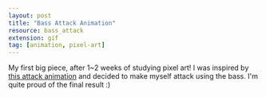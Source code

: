 ```yaml
---
layout: post
title: "Bass Attack Animation"
resource: bass_attack
extension: gif
tag: [animation, pixel-art]
---
```


My first big piece, after 1~2 weeks of studying pixel art! I was inspired by [this attack animation](https://78.media.tumblr.com/d22e92b749d19b081344b471c9b185e9/tumblr_ort5gosxGo1u77u56o1_500.gif) and decided to make myself attack using the bass. I'm quite proud of the final result :)